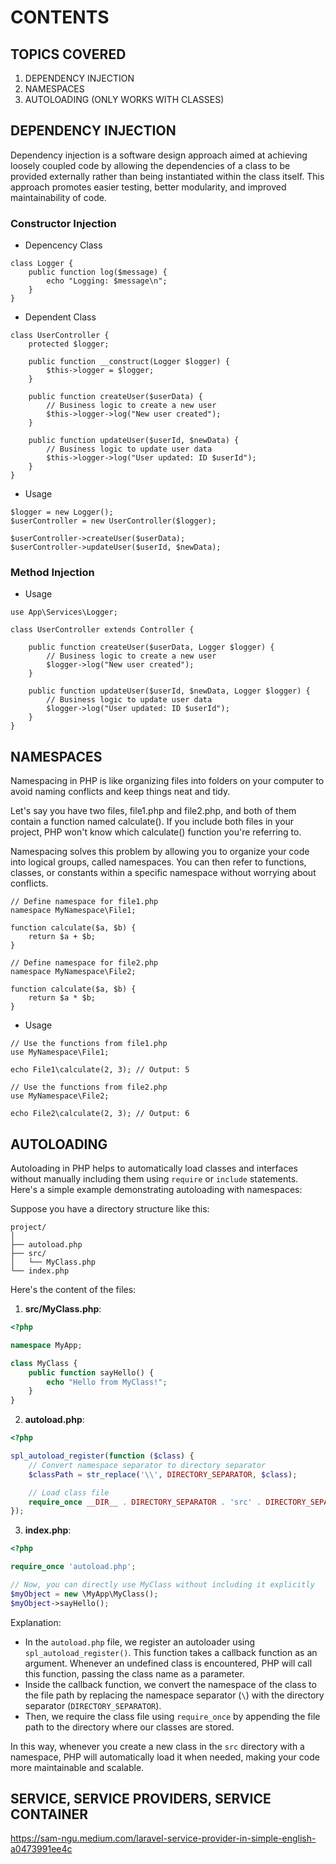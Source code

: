 # CONTENTS

## TOPICS COVERED
1. DEPENDENCY INJECTION
2. NAMESPACES
3. AUTOLOADING (ONLY WORKS WITH CLASSES)


## DEPENDENCY INJECTION
Dependency injection is a software design approach aimed at achieving loosely coupled code by allowing the dependencies of a class to be provided externally rather than being instantiated within the class itself. This approach promotes easier testing, better modularity, and improved maintainability of code.

### Constructor Injection
- Depencency Class
```
class Logger {
    public function log($message) {
        echo "Logging: $message\n";
    }
}
```
- Dependent Class
```
class UserController {
    protected $logger;

    public function __construct(Logger $logger) {
        $this->logger = $logger;
    }

    public function createUser($userData) {
        // Business logic to create a new user
        $this->logger->log("New user created");
    }

    public function updateUser($userId, $newData) {
        // Business logic to update user data
        $this->logger->log("User updated: ID $userId");
    }
}
```
- Usage
```
$logger = new Logger();
$userController = new UserController($logger);

$userController->createUser($userData);
$userController->updateUser($userId, $newData);
```
### Method Injection
- Usage
```
use App\Services\Logger;

class UserController extends Controller {

    public function createUser($userData, Logger $logger) {
        // Business logic to create a new user
        $logger->log("New user created");
    }

    public function updateUser($userId, $newData, Logger $logger) {
        // Business logic to update user data
        $logger->log("User updated: ID $userId");
    }
}
```

## NAMESPACES
Namespacing in PHP is like organizing files into folders on your computer to avoid naming conflicts and keep things neat and tidy.

Let's say you have two files, file1.php and file2.php, and both of them contain a function named calculate(). If you include both files in your project, PHP won't know which calculate() function you're referring to.

Namespacing solves this problem by allowing you to organize your code into logical groups, called namespaces. You can then refer to functions, classes, or constants within a specific namespace without worrying about conflicts.

```
// Define namespace for file1.php
namespace MyNamespace\File1;

function calculate($a, $b) {
    return $a + $b;
}
```

```
// Define namespace for file2.php
namespace MyNamespace\File2;

function calculate($a, $b) {
    return $a * $b;
}
```

- Usage
```
// Use the functions from file1.php
use MyNamespace\File1;

echo File1\calculate(2, 3); // Output: 5

// Use the functions from file2.php
use MyNamespace\File2;

echo File2\calculate(2, 3); // Output: 6
```

## AUTOLOADING
Autoloading in PHP helps to automatically load classes and interfaces without manually including them using `require` or `include` statements. Here's a simple example demonstrating autoloading with namespaces:

Suppose you have a directory structure like this:

```
project/
│
├── autoload.php
├── src/
│   └── MyClass.php
└── index.php
```

Here's the content of the files:

1. **src/MyClass.php**:

```php
<?php

namespace MyApp;

class MyClass {
    public function sayHello() {
        echo "Hello from MyClass!";
    }
}
```

2. **autoload.php**:

```php
<?php

spl_autoload_register(function ($class) {
    // Convert namespace separator to directory separator
    $classPath = str_replace('\\', DIRECTORY_SEPARATOR, $class);

    // Load class file
    require_once __DIR__ . DIRECTORY_SEPARATOR . 'src' . DIRECTORY_SEPARATOR . $classPath . '.php';
});
```

3. **index.php**:

```php
<?php

require_once 'autoload.php';

// Now, you can directly use MyClass without including it explicitly
$myObject = new \MyApp\MyClass();
$myObject->sayHello();
```

Explanation:

- In the `autoload.php` file, we register an autoloader using `spl_autoload_register()`. This function takes a callback function as an argument. Whenever an undefined class is encountered, PHP will call this function, passing the class name as a parameter.
- Inside the callback function, we convert the namespace of the class to the file path by replacing the namespace separator (`\`) with the directory separator (`DIRECTORY_SEPARATOR`).
- Then, we require the class file using `require_once` by appending the file path to the directory where our classes are stored.

In this way, whenever you create a new class in the `src` directory with a namespace, PHP will automatically load it when needed, making your code more maintainable and scalable.


## SERVICE, SERVICE PROVIDERS, SERVICE CONTAINER
https://sam-ngu.medium.com/laravel-service-provider-in-simple-english-a0473991ee4c